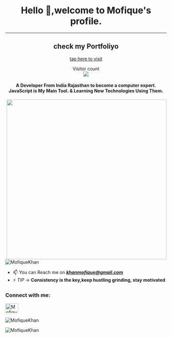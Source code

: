 <h1 align="center">Hello 👋,welcome to Mofique's profile.</h1>

---
<h2 align='center'>check my Portfoliyo</h2>
<p align='center'><a href="https://portfoliyo-jyzi.onrender.com/">tap here to visit </a></p>

<p align="center"> 
  Visitor count<br>
  <img src="https://profile-counter.glitch.me/MofiqueKhan/count.svg" />
</p>

<h4 align="center">A Developer From India Rajasthan to become a computer expert. JavaScript is My Main Tool. & Learning New Technologies Using Them.</h4>
<img align="right" width="500px" src="https://camo.githubusercontent.com/5ddf73ad3a205111cf8c686f687fc216c2946a75005718c8da5b837ad9de78c9/68747470733a2f2f7468756d62732e6766796361742e636f6d2f4576696c4e657874446576696c666973682d736d616c6c2e676966">

<p align="left"><img src="https://github-profile-trophy.vercel.app/?username=MofiqueKhan" alt="MofiqueKhan" /></a> </p>

- 📫 You can Reach me on
  ***khanmofique@gmail.com***
- ⚡ _TIP_ -> **Consistency is the key,keep hustling grinding, stay motivated**

<h3 align="left">Connect with me:</h3>
<p align="left">
<a href="https://www.linkedin.com/feed/"
target="blank"><img align="center" src="https://raw.githubusercontent.com/rahuldkjain/github-profile-readme-generator/master/src/images/icons/Social/linked-in-alt.svg" alt="MofiqueKhan" height="30" width="40" /></a>
</p>

<p><img align="center" src="https://github-readme-stats.vercel.app/api/top-langs?username=MofiqueKhan&show_icons=true&locale=en&layout=compact" alt="MofiqueKhan" /></p>


<p><img align="center" src="https://github-readme-streak-stats.herokuapp.com/?user=MofiqueKhan&" alt="MofiqueKhan" /></p>
